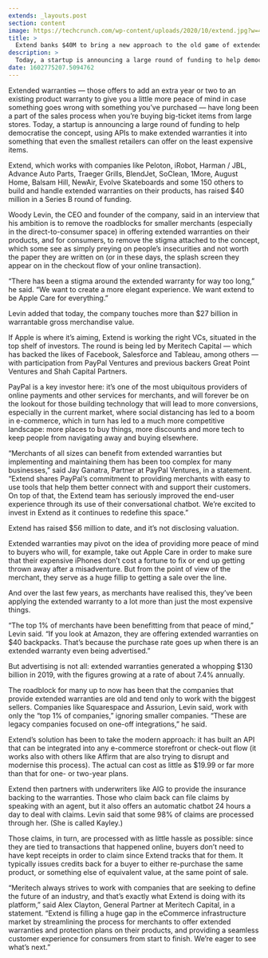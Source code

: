```yaml
--- 
extends: _layouts.post 
section: content 
image: https://techcrunch.com/wp-content/uploads/2020/10/extend.jpg?w=487 
title: > 
  Extend banks $40M to bring a new approach to the old game of extended warranties – TechCrunch 
description: > 
  Today, a startup is announcing a large round of funding to help democratise the concept, using APIs to make extended warranties it into something that even the smallest retailers can offer on the least expensive items.“There has been a stigma around the extended warranty for way too long,” he said.“If you look at Amazon, they are offering extended warranties on $40 backpacks.That’s because the purchase rate goes up when there is an extended warranty even being advertised.”But advertising is not all: extended warranties generated a whopping $130 billion in 2019, with the figures growing at a rate of about 7.4% annually.The roadblock for many up to now has been that the companies that provide extended warranties are old and tend only to work with the biggest sellers. 
date: 1602775207.5094762 
--- 
```

Extended warranties — those offers to add an extra year or two to an existing product warranty to give you a little more peace of mind in case something goes wrong with something you’ve purchased — have long been a part of the sales process when you’re buying big-ticket items from large stores. Today, a startup is announcing a large round of funding to help democratise the concept, using APIs to make extended warranties it into something that even the smallest retailers can offer on the least expensive items.

Extend, which works with companies like Peloton, iRobot, ​Harman / JBL, Advance Auto Parts, Traeger Grills, BlendJet, SoClean, 1More, August Home, Balsam Hill, NewAir, Evolve Skateboards and some 150 others to build and handle extended warranties on their products, has raised $40 million in a Series B round of funding.

Woody Levin, the CEO and founder of the company, said in an interview that his ambition is to remove the roadblocks for smaller merchants (especially in the direct-to-consumer space) in offering extended warranties on their products, and for consumers, to remove the stigma attached to the concept, which some see as simply preying on people’s insecurities and not worth the paper they are written on (or in these days, the splash screen they appear on in the checkout flow of your online transaction).

“There has been a stigma around the extended warranty for way too long,” he said. “We want to create a more elegant experience. We want extend to be Apple Care for everything.”

Levin added that today, the company touches more than $27 billion in warrantable gross merchandise value.

If Apple is where it’s aiming, Extend is working the right VCs, situated in the top shelf of investors. The round is being led by Meritech Capital — which has backed the likes of Facebook, Salesforce and Tableau, among others — with participation from PayPal Ventures and previous backers Great Point Ventures and Shah Capital Partners.

PayPal is a key investor here: it’s one of the most ubiquitous providers of online payments and other services for merchants, and will forever be on the lookout for those building technology that will lead to more conversions, especially in the current market, where social distancing has led to a boom in e-commerce, which in turn has led to a much more competitive landscape: more places to buy things, more discounts and more tech to keep people from navigating away and buying elsewhere.

“Merchants of all sizes can benefit from extended warranties but implementing and maintaining them has been too complex for many businesses,” said ​Jay Ganatra, Partner at PayPal Ventures​, in a statement. “Extend shares PayPal’s commitment to providing merchants with easy to use tools that help them better connect with and support their customers. On top of that, the Extend team has seriously improved the end-user experience through its use of their conversational chatbot. We’re excited to invest in Extend as it continues to redefine this space.”

Extend has raised $56 million to date, and it’s not disclosing valuation.

Extended warranties may pivot on the idea of providing more peace of mind to buyers who will, for example, take out Apple Care in order to make sure that their expensive iPhones don’t cost a fortune to fix or end up getting thrown away after a misadventure. But from the point of view of the merchant, they serve as a huge fillip to getting a sale over the line.

And over the last few years, as merchants have realised this, they’ve been applying the extended warranty to a lot more than just the most expensive things.

“The top 1% of merchants have been benefitting from that peace of mind,” Levin said. “If you look at Amazon, they are offering extended warranties on $40 backpacks. That’s because the purchase rate goes up when there is an extended warranty even being advertised.”

But advertising is not all: extended warranties generated a whopping $130 billion in 2019, with the figures growing at a rate of about 7.4% annually.

The roadblock for many up to now has been that the companies that provide extended warranties are old and tend only to work with the biggest sellers. Companies like Squarespace and Assurion, Levin said, work with only the “top 1% of companies,” ignoring smaller companies. “These are legacy companies focused on one-off integrations,” he said.

Extend’s solution has been to take the modern approach: it has built an API that can be integrated into any e-commerce storefront or check-out flow (it works also with others like Affirm that are also trying to disrupt and modernise this process). The actual can cost as little as $19.99 or far more than that for one- or two-year plans.

Extend then partners with underwriters like AIG to provide the insurance backing to the warranties. Those who claim back can file claims by speaking with an agent, but it also offers an automatic chatbot 24 hours a day to deal with claims. Levin said that some 98% of claims are processed through her. (She is called Kayley.)

Those claims, in turn, are processed with as little hassle as possible: since they are tied to transactions that happened online, buyers don’t need to have kept receipts in order to claim since Extend tracks that for them. It typically issues credits back for a buyer to either re-purchase the same product, or something else of equivalent value, at the same point of sale.

“Meritech always strives to work with companies that are seeking to define the future of an industry, and that’s exactly what Extend is doing with its platform,” said ​Alex Clayton, General Partner at Meritech Capital, in a statement. ​“Extend is filling a huge gap in the eCommerce infrastructure market by streamlining the process for merchants to offer extended warranties and protection plans on their products, and providing a seamless customer experience for consumers from start to finish. We’re eager to see what’s next.”